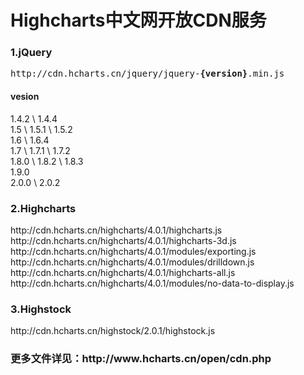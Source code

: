 <h1>Highcharts中文网开放CDN服务</h1>

<h3>1.jQuery</h3>
<pre>
http://cdn.hcharts.cn/jquery/jquery-<b>{version}</b>.min.js
</pre>

<h4>vesion</h4>

1.4.2 \ 1.4.4 <br>
1.5 \ 1.5.1 \ 1.5.2 <br>
1.6 \ 1.6.4  <br>
1.7 \ 1.7.1 \ 1.7.2 <br>
1.8.0 \ 1.8.2 \ 1.8.3 <br>
1.9.0 <br>
2.0.0 \ 2.0.2<br>

<h3>2.Highcharts</h3>
http://cdn.hcharts.cn/highcharts/4.0.1/highcharts.js <br>
http://cdn.hcharts.cn/highcharts/4.0.1/highcharts-3d.js <br>
http://cdn.hcharts.cn/highcharts/4.0.1/modules/exporting.js <br>
http://cdn.hcharts.cn/highcharts/4.0.1/modules/drilldown.js <br>
http://cdn.hcharts.cn/highcharts/4.0.1/highcharts-all.js <br>
http://cdn.hcharts.cn/highcharts/4.0.1/modules/no-data-to-display.js <br>


<h3>3.Highstock</h3>
http://cdn.hcharts.cn/highstock/2.0.1/highstock.js<br>


<h3>更多文件详见：http://www.hcharts.cn/open/cdn.php</h3>


